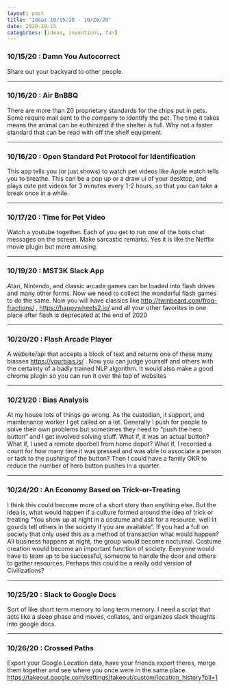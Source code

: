 ```yaml
---
layout: post
title: "Ideas 10/15/20 - 10/26/20"
date: 2020-10-15
categories: [ideas, inventions, fun]
---
```




### 10/15/20 : Damn You Autocorrect
Share out your backyard to other people.

---

### 10/16/20 : Air BnBBQ
There are more than 20 proprietary standards for the chips put in pets. Some require mail sent to the company to identify the pet. The time it takes means the animal can be euthinized if the shelter is full. Why not a faster standard that can be read with off the shelf equipment.

---

### 10/16/20 : Open Standard Pet Protocol for Identification
This app tells you (or just shows) to watch pet videos like Apple watch tells you to breathe. This can be a pop up or a draw ui of your desktop, and plays cute pet videos for 3 minutes every 1-2 hours, so that you can take a break once in a while.

---

### 10/17/20 : Time for Pet Video
Watch a youtube together. Each of you get to run one of the bots chat messages on the screen. Make sarcastic remarks.  Yes it is like the Netflix movie plugin but more amusing.

---

### 10/19/20 : MST3K Slack App
Atari, Nintendo, and classic arcade games can be loaded into flash drives and many other forms. Now we need to collect the wonderful flash games to do the same. Now you will have classics like http://twinbeard.com/frog-fractions/ , https://happywheels2.io/ and all your other favorites in one place after flash is deprecated at the end of 2020

---

### 10/20/20 : Flash Arcade Player
A website/api that accepts a block of text and returns one of these many biasses https://yourbias.is/ .  Now you can judge yourself and others with the certainty of a badly trained NLP algorithm. It would also make a good chrome plugin so you can run it over the top of websites

---

### 10/21/20 : Bias Analysis
At my house lots of things go wrong. As the custodian, it support, and maintenance worker I get called on a lot. Generally I push for people to solve their own problems but sometimes they need to “push the hero button” and I get involved solving stuff. What if, it was an actual button? What if, I used a remote doorbell from home depot? What if, I recorded a count for how many time it was pressed and was able to associate a person or task to the pushing of the button? Then I could have a family OKR to reduce the number of hero button pushes in a quarter.

---

### 10/24/20 : An Economy Based on Trick-or-Treating
I think this could become more of a short story than anything else. But the idea is, what would happen if a culture formed around the idea of trick or treating “You show up at night in a costume and ask for a resource, well lit gourds tell others in the society if you are available”. If you had a full on society that only used this as a method of transaction what would happen? All business happens at night, the group would become nocturnal. Costume creation would become an important function of society. Everyone would have to team up to be successful, someone to handle the door and others to gather resources. Perhaps this could be a really odd version of Civilizations?

---

### 10/25/20 : Slack to Google Docs
Sort of like short term memory to long term memory. I need a script that acts like a sleep phase and moves, collates, and organizes slack thoughts into google docs.

---

### 10/26/20 : Crossed Paths
Export your Google Location data, have your friends export theres, merge them together and see where you once were in the same place. https://takeout.google.com/settings/takeout/custom/location_history?pli=1
